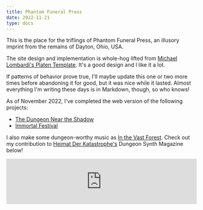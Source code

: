 ```yaml
---
title: Phantom Funeral Press
date: 2022-11-21
type: docs
---
```


This is the place for the triflings of Phantom Funeral Press, an illusory imprint from the remains of Dayton, Ohio, USA.

The site design and implementation is whole-hog lifted from [Michael Lombardi's Platen Template](https://github.com/platenio/platen-template). It's a good design and I like it a lot.

If patterns of behavior prove true, I'll maybe update this one or two more times before abandoning it for good, but it was nice while it lasted. Almost everything I'm writing these days is in Markdown, though, so who knows! 

As of November 2022, I've completed the web version of the following projects:
- [The Dungeon Near the Shadow](/games/adventures/tdnts/)
- [Immortal Festival](/games/adventures/if/)

I also make some dungeon-worthy music as [In the Vast Forest](https://inthevastforest.bandcamp.com/). Check out my contribution to [Heimat Der Katastrophe's](https://heimatderkatastrophe.bandcamp.com/) Dungeon Synth Magazine below!

<iframe style="border: 0; width: 100%; height: 120px;" src="https://bandcamp.com/EmbeddedPlayer/album=3511152674/size=large/bgcol=ffffff/linkcol=0687f5/tracklist=false/artwork=small/track=521890882/transparent=true/" seamless><a href="https://heimatderkatastrophe.bandcamp.com/album/hdk-120-hdk-dungeon-synth-magazine-6">HDK 120 † HDK Dungeon​-​synth magazine # 6 by V.A.</a></iframe>
